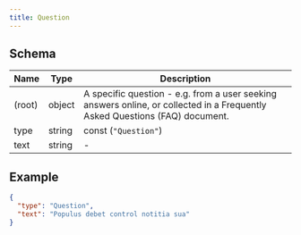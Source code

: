 ```yaml
---
title: Question
---
```

## Schema

| Name | Type | Description |
|---|---|---|
| (root) | object | A specific question - e.g. from a user seeking answers online, or collected in a Frequently Asked Questions (FAQ) document. |
| type | string | const (`"Question"`)  |
| text | string | - |

## Example



```json
{
  "type": "Question",
  "text": "Populus debet control notitia sua"
}
```
